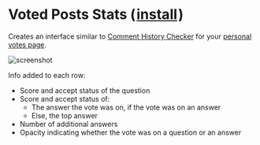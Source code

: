 # Voted Posts Stats (&#8202;[install](https://github.com/CertainPerformance/Stack-Exchange-Userscripts/raw/master/Voted-Posts-Stats/StackVotedPostsStats.user.js)&#8202;)

Creates an interface similar to [Comment History Checker](https://github.com/CertainPerformance/Stack-Exchange-Userscripts/tree/master/Comment-History-Checker) for your [personal votes page](https://stackoverflow.com/users/9515207/certainperformance?tab=votes).

![screenshot](https://raw.githubusercontent.com/CertainPerformance/Stack-Exchange-Userscripts/master/Voted-Posts-Stats/userscript-screenshot.png)

Info added to each row:

* Score and accept status of the question
* Score and accept status of:
  * The answer the vote was on, if the vote was on an answer
  * Else, the top answer
* Number of additional answers
* Opacity indicating whether the vote was on a question or an answer
